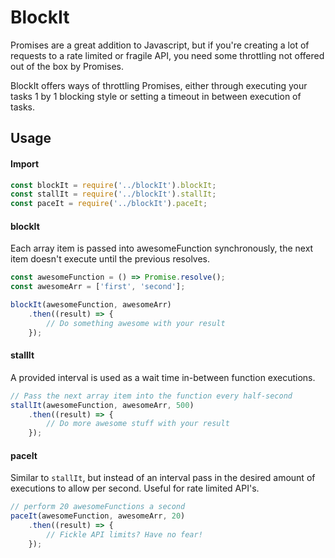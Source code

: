 # BlockIt

Promises are a great addition to Javascript, but if you're creating a lot of requests to a rate limited 
or fragile API, you need some throttling not offered out of the box by Promises. 

BlockIt offers ways of throttling Promises, either through executing your tasks 1 by 1 blocking style or
setting a timeout in between execution of tasks.

## Usage

#### Import
```javascript
const blockIt = require('../blockIt').blockIt;
const stallIt = require('../blockIt').stallIt;
const paceIt = require('../blockIt').paceIt;
```

#### blockIt
Each array item is passed into awesomeFunction synchronously,
the next item doesn't execute until the previous resolves.
```javascript
const awesomeFunction = () => Promise.resolve();
const awesomeArr = ['first', 'second'];

blockIt(awesomeFunction, awesomeArr)
    .then((result) => {
        // Do something awesome with your result
    });
```

#### stallIt
A provided interval is used as a wait time in-between function
executions.
```javascript
// Pass the next array item into the function every half-second
stallIt(awesomeFunction, awesomeArr, 500)
    .then((result) => {
        // Do more awesome stuff with your result
    });
```

#### paceIt
Similar to ```stallIt```, but instead of an interval pass in
the desired amount of executions to allow per second. Useful for
rate limited API's.
```javascript
// perform 20 awesomeFunctions a second
paceIt(awesomeFunction, awesomeArr, 20)
    .then((result) => {
        // Fickle API limits? Have no fear!
    });
```